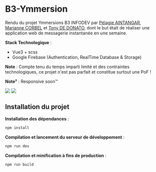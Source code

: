 # B3-Ymmersion

Rendu du projet Ymmersions B3 INFODEV par [Pélagie AINTANGAR](https://github.com/PELAGIE-AINTANGAR), [Marianne CORBEL](https://github.com/mzribel) et [Tony DE DONATO](https://github.com/Tony-De-Donato), dont le but était de réaliser une application web de messagerie instantanée en une semaine.

**Stack Technologique** :
- Vue3 + scss
- Google Firebase (Authentication, RealTime Database & Storage)

**Note** : Compte tenu du temps imparti limité et des contraintes technologiques, ce projet n'est pas parfait et constitue surtout une PoF !

**Note²** : Responsive soon™

![](https://cdn.discordapp.com/attachments/1291304347849986079/1295228906890330214/telechargement_1.png?ex=670de36b&is=670c91eb&hm=c7a8e7a167d931735e3df0a1e482a41921dd6ae06618b1a97026bc16c85ba493&)
![](https://cdn.discordapp.com/attachments/1291304347849986079/1295228924782968964/telechargement.png?ex=670de36f&is=670c91ef&hm=ac710131ff0dab60370d26c197ea8a813a1b0084f068f4692a380d08686b4855&)

## Installation du projet

**Installation des dépendances** :
```sh
npm install
```

**Compilation et lancement du serveur de développement** :
```sh
npm run dev
``` 

**Compilation et minification à fins de production** :
```sh
npm run build
```

